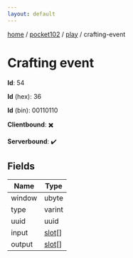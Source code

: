 ```yaml
---
layout: default
---
```


[home](/)  /  [pocket102](/protocol/pocket102)  /  [play](/protocol/pocket102/play)  /  crafting-event

# Crafting event

**Id**: 54

**Id** (hex): 36

**Id** (bin): 00110110

**Clientbound**: ✖️

**Serverbound**: ✔️

## Fields

Name | Type
---|---
window | ubyte
type | varint
uuid | uuid
input | [slot](/protocol/pocket102/types/slot)[]
output | [slot](/protocol/pocket102/types/slot)[]

